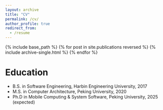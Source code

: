 ```yaml
---
layout: archive
title: "CV"
permalink: /cv/
author_profile: true
redirect_from:
  - /resume
---
```


{% include base_path %}
{% for post in site.publications reversed %}
  {% include archive-single.html %}
{% endfor %}


Education
======
* B.S. in Software Engineering, Harbin Engineering University, 2017
* M.S. in Computer Architecture, Peking University, 2020
* Ph.D in Mobile Computing & System Software, Peking University, 2025 (expected)

<!-- Work experience
======
* Summer 2015: Research Assistant
  * Github University
  * Duties included: Tagging issues
  * Supervisor: Professor Git

* Fall 2015: Research Assistant
  * Github University
  * Duties included: Merging pull requests
  * Supervisor: Professor Hub
  
Skills
======
* Skill 1
* Skill 2
  * Sub-skill 2.1
  * Sub-skill 2.2
  * Sub-skill 2.3
* Skill 3

Publications
======
  <ul>{% for post in site.publications %}
    {% include archive-single-cv.html %}
  {% endfor %}</ul>
  
Talks
======
  <ul>{% for post in site.talks %}
    {% include archive-single-talk-cv.html %}
  {% endfor %}</ul>
  
Teaching
======
  <ul>{% for post in site.teaching %}
    {% include archive-single-cv.html %}
  {% endfor %}</ul>
  
Service and leadership
======
* Currently signed in to 43 different slack teams -->
